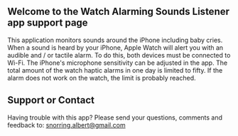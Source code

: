 ## Welcome to the Watch Alarming Sounds Listener app support page
This application monitors sounds around the iPhone including baby cries. When a sound is heard by your iPhone, Apple Watch will alert you with an audible and / or tactile alarm. To do this, both devices must be connected to Wi-Fi. The iPhone's microphone sensitivity can be adjusted in the app. The total amount of the watch haptic alarms in one day is limited to fifty. If the alarm does not work on the watch, the limit is probably reached.


## Support or Contact
Having trouble with this app? Please send your questions, comments and feedback to: snorring.albert@gmail.com
